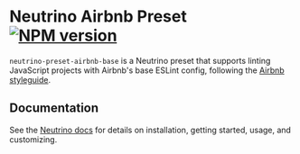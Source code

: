 # Neutrino Airbnb Preset [![NPM version][npm-image]][npm-url]

`neutrino-preset-airbnb-base` is a Neutrino preset that supports linting JavaScript projects with Airbnb's base ESLint
config, following the [Airbnb styleguide](https://github.com/airbnb/javascript).

## Documentation

See the [Neutrino docs](http://neutrino.js.org/presets/neutrino-preset-airbnb-base/)
for details on installation, getting started, usage, and customizing.

[npm-image]: https://badge.fury.io/js/neutrino-preset-airbnb-base.svg
[npm-url]: https://npmjs.org/package/neutrino-preset-airbnb-base
